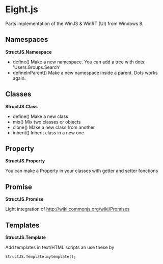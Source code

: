 Eight.js
=======

Parts implementation of the WinJS & WinRT (UI) from Windows 8.

Namespaces
--------

**StructJS.Namespace**

*   define() Make a new namespace. You can add a tree with dots: 'Users.Groups.Search'
*   defineInParent() Make a new namespace inside a parent. Dots works again.


Classes
--------

**StructJS.Class**

*   define() Make a new class
*   mix() Mix two classes or objects
*   clone() Make a new class from another
*   inherit() Inherit class in a new one


Property
--------

**StructJS.Property**

You can make a Property in your classes with getter and setter fonctions


Promise
--------

**StructJS.Promise**

Light integration of http://wiki.commonjs.org/wiki/Promises


Templates
--------

**StructJS.Template**

Add templates in text/HTML scripts an use these by

`StructJS.Template.mytemplate();`

